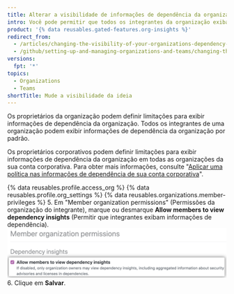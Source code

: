 ```yaml
---
title: Alterar a visibilidade de informações de dependência da organização
intro: Você pode permitir que todos os integrantes da organização exibam informações de dependência da sua organização ou limitar a exibição aos proprietários da organização.
product: '{% data reusables.gated-features.org-insights %}'
redirect_from:
  - /articles/changing-the-visibility-of-your-organizations-dependency-insights
  - /github/setting-up-and-managing-organizations-and-teams/changing-the-visibility-of-your-organizations-dependency-insights
versions:
  fpt: '*'
topics:
  - Organizations
  - Teams
shortTitle: Mude a visibilidade da ideia
---
```


Os proprietários da organização podem definir limitações para exibir informações de dependência da organização. Todos os integrantes de uma organização podem exibir informações de dependência da organização por padrão.

Os proprietários corporativos podem definir limitações para exibir informações de dependência da organização em todas as organizações da sua conta corporativa. Para obter mais informações, consulte "[Aplicar uma política nas informações de dependência de sua conta corporativa](/articles/enforcing-a-policy-on-dependency-insights-in-your-enterprise-account)".

{% data reusables.profile.access_org %}
{% data reusables.profile.org_settings %}
{% data reusables.organizations.member-privileges %}
5. Em "Member organization permissions" (Permissões da organização do integrante), marque ou desmarque **Allow members to view dependency insights** (Permitir que integrantes exibam informações de dependência). ![Caixa de seleção para permitir que integrantes exibam informações](/assets/images/help/organizations/allow-members-to-view-insights.png)
6. Clique em **Salvar**.
